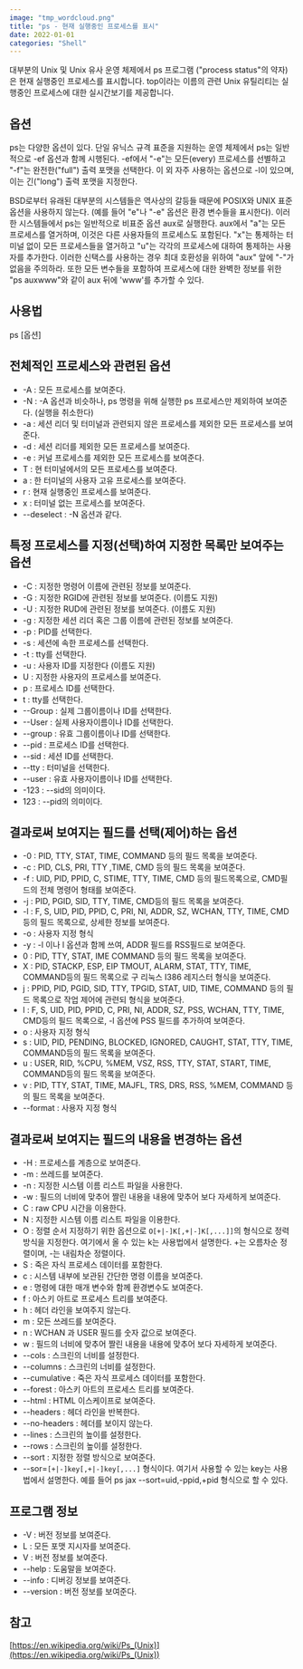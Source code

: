 ```yaml
---
image: "tmp_wordcloud.png"
title: "ps - 현재 실행중인 프로세스를 표시"
date: 2022-01-01
categories: "Shell"
---
```


대부분의 Unix 및 Unix 유사 운영 체제에서 ps 프로그램 ("process status"의 약자)은 현재 실행중인 프로세스를 표시합니다. top이라는 이름의 관련 Unix 유틸리티는 실행중인 프로세스에 대한 실시간보기를 제공합니다. 

## 옵션
ps는 다양한 옵션이 있다. 단일 유닉스 규격 표준을 지원하는 운영 체제에서 ps는 일반적으로 -ef 옵션과 함께 시행된다. -ef에서 "-e"는 모든(every) 프로세스를 선별하고 "-f"는 완전한("full") 출력 포맷을 선택한다. 이 외 자주 사용하는 옵션으로 -l이 있으며, 이는 긴("long") 출력 포맷을 지정한다.

BSD로부터 유래된 대부분의 시스템들은 역사상의 갈등들 때문에 POSIX와 UNIX 표준 옵션을 사용하지 않는다. (예를 들어 "e"나 "-e" 옵션은 환경 변수들을 표시한다). 이러한 시스템들에서 ps는 일반적으로 비표준 옵션 aux로 실행한다. aux에서 "a"는 모든 프로세스를 열거하며, 이것은 다른 사용자들의 프로세스도 포함된다. "x"는 통제하는 터미널 없이 모든 프로세스들을 열거하고 "u"는 각각의 프로세스에 대하여 통제하는 사용자를 추가한다. 이러한 신택스를 사용하는 경우 최대 호환성을 위하여 "aux" 앞에 "-"가 없음을 주의하라. 또한 모든 변수들을 포함하여 프로세스에 대한 완벽한 정보를 위한 "ps auxwww"와 같이 aux 뒤에 'www'를 추가할 수 있다. 

## 사용법
ps [옵션]

## 전체적인 프로세스와 관련된 옵션

* -A : 모든 프로세스를 보여준다.
* -N : -A 옵션과 비슷하나, ps 명령을 위해 실행한 ps 프로세스만 제외하여 보여준다. (실행을 취소한다)
* -a : 세션 리더 및 터미널과 관련되지 않은 프로세스를 제외한 모든 프로세스를 보여준다.
* -d : 세션 리더를 제외한 모든 프로세스를 보여준다.
* -e : 커널 프로세스를 제외한 모든 프로세스를 보여준다.
* T : 현 터미널에서의 모든 프로세스를 보여준다.
* a : 한 터미널의 사용자 고유 프로세스를 보여준다.
* r : 현재 실행중인 프로세스를 보여준다.
* x : 터미널 없는 프로세스를 보여준다.
* --deselect : -N 옵션과 같다.
 
## 특정 프로세스를 지정(선택)하여 지정한 목록만 보여주는 옵션

* -C : 지정한 명령어 이름에 관련된 정보를 보여준다.
* -G : 지정한 RGID에 관련된 정보를 보여준다. (이름도 지원)
* -U : 지정한 RUD에 관련된 정보를 보여준다. (이름도 지원)
* -g : 지정한 세션 리더 혹은 그룹 이름에 관련된 정보를 보여준다.
* -p : PID를 선택한다.
* -s : 세션에 속한 프로세스를 선택한다.
* -t : tty를 선택한다.
* -u : 사용자 ID를 지정한다 (이름도 지원)
* U : 지정한 사용자의 프로세스를 보여준다.
* p : 프로세스 ID를 선택한다.
* t : tty를 선택한다.
* --Group : 실제 그룹이름이나 ID를 선택한다.
* --User : 실제 사용자이름이나 ID를 선택한다.
* --group : 유효 그룹이름이나 ID를 선택한다.
* --pid : 프로세스 ID를 선택한다.
* --sid : 세션 ID를 선택한다.
* --tty : 터미널을 선택한다.
* --user : 유효 사용자이름이나 ID를 선택한다.
* -123 : --sid의 의미이다.
* 123 : --pid의 의미이다.
 
## 결과로써 보여지는 필드를 선택(제어)하는 옵션

* -0 : PID, TTY, STAT, TIME, COMMAND 등의 필드 목록을 보여준다.
* -c : PID, CLS, PRI, TTY ,TIME, CMD 등의 필드 목록을 보여준다.
* -f : UID, PID, PPID, C, STIME, TTY, TIME, CMD 등의 필드목록으로, CMD필드의 전체 명령어 형태를 보여준다.
* -j : PID, PGID, SID, TTY, TIME, CMD등의 필드 목록을 보여준다.
* -l : F, S, UID, PID, PPID, C, PRI, NI, ADDR, SZ, WCHAN, TTY, TIME, CMD등의 필드 목록으로, 상세한 정보를 보여준다.
* -o : 사용자 지정 형식
* -y : -l 이나 l 옵션과 함께 쓰여, ADDR 필드를 RSS필드로 보여준다.
* 0 : PID, TTY, STAT, IME COMMAND 등의 필드 목록을 보여준다.
* X : PID, STACKP, ESP, EIP TMOUT, ALARM, STAT, TTY, TIME, COMMAND등의 필드 목록으로 구 리눅스 I386 레지스터 형식을 보여준다.
* j : PPID, PID, PGID, SID, TTY, TPGID, STAT, UID, TIME, COMMAND 등의 필드 목록으로 작업 제어에 관련되 형식을 보여준다.
* l : F, S, UID, PID, PPID, C, PRI, NI, ADDR, SZ, PSS, WCHAN, TTY, TIME, CMD등의 필드 목록으로, -l 옵션에 PSS 필드를 추가하여 보여준다.
* o : 사용자 지정 형식
* s : UID, PID, PENDING, BLOCKED, IGNORED, CAUGHT, STAT, TTY, TIME, COMMAND등의 필드 목록을 보여준다.
* u : USER, RID, %CPU, %MEM, VSZ, RSS, TTY, STAT, START, TIME, COMMAND등의 필드 목록을 보여준다.
* v : PID, TTY, STAT, TIME, MAJFL, TRS, DRS, RSS, %MEM, COMMAND 등의 필드 목록을 보여준다.
* --format : 사용자 지정 형식
 
## 결과로써 보여지는 필드의 내용을 변경하는 옵션

* -H : 프로세스를 계층으로 보여준다.
* -m : 쓰레드를 보여준다.
* -n : 지정한 시스템 이름 리스트 파일을 사용한다.
* -w : 필드의 너비에 맞추어 짤린 내용을 내용에 맞추어 보다 자세하게 보여준다.
* C : raw CPU 시간을 이용한다.
* N : 지정한 시스템 이름 리스트 파일을 이용한다.
* O : 정렬 순서 지정하기 위한 옵션으로 ```O[+|-]K[,+|-]K[,...]]```의 형식으로 정력 방식을 지정한다. 여기에서 올 수 있는 k는 사용법에서 설명한다. +는 오름차순 정렬이며, -는 내림차순 정렬이다.
* S : 죽은 자식 프로세스 데이터를 포함한다.
* c : 시스템 내부에 보관된 간단한 명령 이름을 보여준다.
* e : 명령에 대한 매개 변수와 함께 환경변수도 보여준다.
* f : 아스키 아트로 프로세스 트리를 보여준다.
* h : 헤더 라인을 보여주지 않는다.
* m : 모든 쓰레드를 보여준다.
* n : WCHAN 과 USER 필드를 숫자 값으로 보여준다.
* w : 필드의 너비에 맞추어 짤린 내용을 내용에 맞추어 보다 자세하게 보여준다.
* --cols : 스크린의 너비를 설정한다.
* --columns : 스크린의 너비를 설정한다.
* --cumulative : 죽은 자식 프로세스 데이터를 포함한다.
* --forest : 아스키 아트의 프로세스 트리를 보여준다.
* --html : HTML 이스케이프로 보여준다.
* --headers : 헤더 라인을 반복한다.
* --no-headers : 헤더를 보이지 않는다.
* --lines : 스크린의 높이를 설정한다.
* --rows : 스크린의 높이를 설정한다.
* --sort : 지정한 정렬 방식으로 보여준다.
* --sor=```[+|-]key[,+|-]key[,...]``` 형식이다. 여기서 사용할 수 있는 key는 사용법에서 설명한다. 예를 들어 ps jax --sort=uid,-ppid,+pid 형식으로 할 수 있다.
 
## 프로그램 정보

* -V : 버전 정보를 보여준다.
* L : 모든 포맷 지시자를 보여준다.
* V : 버전 정보를 보여준다.
* --help : 도움말을 보여준다.
* --info : 디버깅 정보를 보여준다.
* --version : 버전 정보를 보여준다.

## 참고
[https://en.wikipedia.org/wiki/Ps_(Unix)](https://en.wikipedia.org/wiki/Ps_(Unix))